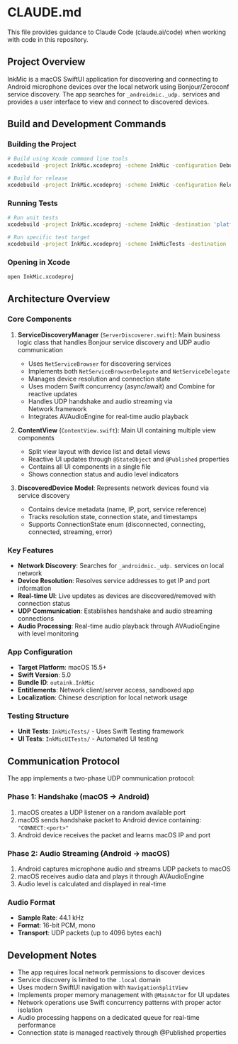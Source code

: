 # CLAUDE.md

This file provides guidance to Claude Code (claude.ai/code) when working with code in this repository.

## Project Overview

InkMic is a macOS SwiftUI application for discovering and connecting to Android microphone devices over the local network using Bonjour/Zeroconf service discovery. The app searches for `_androidmic._udp.` services and provides a user interface to view and connect to discovered devices.

## Build and Development Commands

### Building the Project
```bash
# Build using Xcode command line tools
xcodebuild -project InkMic.xcodeproj -scheme InkMic -configuration Debug build

# Build for release
xcodebuild -project InkMic.xcodeproj -scheme InkMic -configuration Release build
```

### Running Tests
```bash
# Run unit tests
xcodebuild -project InkMic.xcodeproj -scheme InkMic -destination 'platform=macOS' test

# Run specific test target
xcodebuild -project InkMic.xcodeproj -scheme InkMicTests -destination 'platform=macOS' test
```

### Opening in Xcode
```bash
open InkMic.xcodeproj
```

## Architecture Overview

### Core Components

1. **ServiceDiscoveryManager** (`ServerDiscoverer.swift`): Main business logic class that handles Bonjour service discovery and UDP audio communication
   - Uses `NetServiceBrowser` for discovering services
   - Implements both `NetServiceBrowserDelegate` and `NetServiceDelegate`
   - Manages device resolution and connection state
   - Uses modern Swift concurrency (async/await) and Combine for reactive updates
   - Handles UDP handshake and audio streaming via Network.framework
   - Integrates AVAudioEngine for real-time audio playback

2. **ContentView** (`ContentView.swift`): Main UI containing multiple view components
   - Split view layout with device list and detail views
   - Reactive UI updates through `@StateObject` and `@Published` properties
   - Contains all UI components in a single file
   - Shows connection status and audio level indicators

3. **DiscoveredDevice Model**: Represents network devices found via service discovery
   - Contains device metadata (name, IP, port, service reference)
   - Tracks resolution state, connection state, and timestamps
   - Supports ConnectionState enum (disconnected, connecting, connected, streaming, error)

### Key Features

- **Network Discovery**: Searches for `_androidmic._udp.` services on local network
- **Device Resolution**: Resolves service addresses to get IP and port information  
- **Real-time UI**: Live updates as devices are discovered/removed with connection status
- **UDP Communication**: Establishes handshake and audio streaming connections
- **Audio Processing**: Real-time audio playback through AVAudioEngine with level monitoring

### App Configuration

- **Target Platform**: macOS 15.5+
- **Swift Version**: 5.0
- **Bundle ID**: `outaink.InkMic`
- **Entitlements**: Network client/server access, sandboxed app
- **Localization**: Chinese description for local network usage

### Testing Structure

- **Unit Tests**: `InkMicTests/` - Uses Swift Testing framework
- **UI Tests**: `InkMicUITests/` - Automated UI testing

## Communication Protocol

The app implements a two-phase UDP communication protocol:

### Phase 1: Handshake (macOS → Android)
1. macOS creates a UDP listener on a random available port
2. macOS sends handshake packet to Android device containing: `"CONNECT:<port>"`
3. Android device receives the packet and learns macOS IP and port

### Phase 2: Audio Streaming (Android → macOS)
1. Android captures microphone audio and streams UDP packets to macOS
2. macOS receives audio data and plays it through AVAudioEngine
3. Audio level is calculated and displayed in real-time

### Audio Format
- **Sample Rate**: 44.1 kHz
- **Format**: 16-bit PCM, mono
- **Transport**: UDP packets (up to 4096 bytes each)

## Development Notes

- The app requires local network permissions to discover devices
- Service discovery is limited to the `.local` domain
- Uses modern SwiftUI navigation with `NavigationSplitView`
- Implements proper memory management with `@MainActor` for UI updates
- Network operations use Swift concurrency patterns with proper actor isolation
- Audio processing happens on a dedicated queue for real-time performance
- Connection state is managed reactively through @Published properties